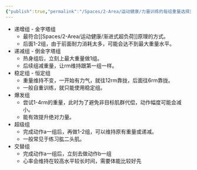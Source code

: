 ```yaml
---
{"publish":true,"permalink":"/Spaces/2-Area/运动健康/力量训练的每组重量选择变化逻辑 - 递增组、递减组、超级组.md","title":"力量训练的每组重量选择变化逻辑 - 递增组、递减组、超级组","created":"2023-01-08","modified":"2023-03-18","cssclasses":""}
---
```



- 递增组 - 金字塔组
	- 最符合[[Spaces/2-Area/运动健康/渐进式超负荷]]原理的方式。
	- 后面1-2组，由于前面耐力消耗太多，可能会达不到最大重量水平。
- 递减组 - 倒金字塔组
	- 热身组后，立刻上最大重量做1组。
	- 后续组减重量，让rm维持跟第一组一样。
- 稳定组 - 恒定组
	- 重量维持不变，一开始有力气，就往12rm靠拢，后面往6rm靠拢。
	- 一般自重训练，就只能使用稳定组。
- 爆发组
	- 尝试1-4rm的重量，此时为了避免非目标肌群代偿，动作幅度可能会减小。
	- 能有效提升绝对力量。
- 超级组
	- 完成动作a一组后，再做1-2组，可以维持原有重量或递减。
	- 一般常见于练习肱二头肌。
- 交替组
	- 完成动作a一组后，立刻去做动作b一组
	- 心率会维持在较高水平较长时间，需要体能比较好先